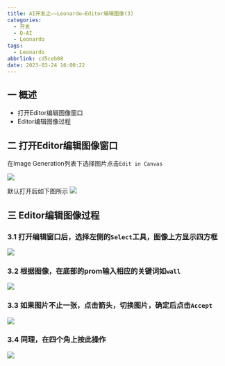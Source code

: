 ```yaml
---
title: AI开发之——Leonardo—Editor编辑图像(3)
categories:
  - 开发
  - Q-AI
  - Leonardo
tags:
  - Leonardo
abbrlink: cd5ceb08
date: 2023-03-24 16:00:22
---
```

## 一 概述

* 打开Editor编辑图像窗口
* Editor编辑图像过程

<!--more-->

## 二 打开Editor编辑图像窗口

在Image Generation列表下选择图片点击`Edit in Canvas`

![][1]

默认打开后如下图所示
![][2]

## 三 Editor编辑图像过程
### 3.1 打开编辑窗口后，选择左侧的`Select`工具，图像上方显示四方框

![][3]

### 3.2 根据图像，在底部的prom输入相应的关键词如`wall`

![][4]

### 3.3 如果图片不止一张，点击箭头，切换图片，确定后点击`Accept`
![][5]

### 3.4 同理，在四个角上按此操作
![][6]


[1]:https://raw.githubusercontent.com/PGzxc/CDN/master/blog-ai/ai-leonardo-editor-canvas-click.png
[2]:https://raw.githubusercontent.com/PGzxc/CDN/master/blog-ai/ai-leonardo-editor-canvas-click-open.png
[3]:https://raw.githubusercontent.com/PGzxc/CDN/master/blog-ai/ai-leonardo-editor-choice-tools.png
[4]:https://raw.githubusercontent.com/PGzxc/CDN/master/blog-ai/ai-leonardo-editor-canvas-make-new.png
[5]:https://raw.githubusercontent.com/PGzxc/CDN/master/blog-ai/ai-leonardo-editor-canvas-make-new-switch.png
[6]:https://raw.githubusercontent.com/PGzxc/CDN/master/blog-ai/ai-leonardo-editor-canvas-make-finish.png